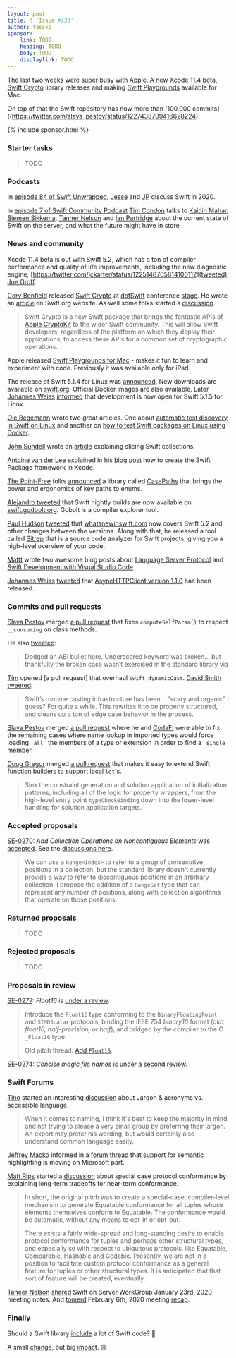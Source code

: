 ```yaml
---
layout: post
title: ! 'Issue #153'
author: fassko
sponsor:
    link: TODO
    heading: TODO
    body: TODO
    displaylink: TODO
---
```


The last two weeks were super busy with Apple. A new [Xcode 11.4 beta](https://developer.apple.com/documentation/xcode_release_notes/xcode_11_4_beta_release_notes), [Swift Crypto](https://github.com/apple/swift-crypto) library releases and making [Swift Playgrounds](https://apps.apple.com/us/app/swift-playgrounds/id1496833156) available for Mac.

On top of that the Swift repository has now more than [100,000 commits]((https://twitter.com/slava_pestov/status/1227438709416628224)!

<!--excerpt-->

{% include sponsor.html %}

### Starter tasks

> TODO

### Podcasts

In [episode 84 of Swift Unwrapped](https://spec.fm/podcasts/swift-unwrapped/316012), [Jesse](https://twitter.com/jesse_squires) and [JP](https://twitter.com/simjp) discuss Swift in 2020.

In [episode 7 of Swift Community Podcast](https://www.swiftcommunitypodcast.org/episodes/7) [Tim Condon](https://twitter.com/0xTim) talks to [Kaitlin Mahar](https://twitter.com/k__mahar), [Siemen Sikkema](https://twitter.com/siemensikkema), [Tanner Nelson](https://twitter.com/tanner0101) and [Ian Partridge](https://twitter.com/alfa) about the current state of Swift on the server, and what the future might have in store

### News and community

Xcode 11.4 beta is out with Swift 5.2, which has a ton of compiler performance and quality of life improvements, including the new diagnostic engine, [https://twitter.com/jckarter/status/1225148705814106112](tweeted) [Joe Groff](https://twitter.com/jckarter).

[Cory Benfield](https://twitter.com/Lukasaoz) released [Swift Crypto](https://github.com/apple/swift-crypto) at [dotSwift](https://www.dotswift.io/) conference [stage](https://twitter.com/NicoonGuitar/status/1224376366092767233). He wrote an [article](https://swift.org/blog/crypto/) on Swift.org website. As well some folks started a [discussion](https://forums.swift.org/t/native-implementations-and-boringssl-backed-apple-platform-deployments/33404).

> Swift Crypto is a new Swift package that brings the fantastic APIs of [Apple CryptoKit](https://developer.apple.com/documentation/cryptokit) to the wider Swift community. This will allow Swift developers, regardless of the platform on which they deploy their applications, to access these APIs for a common set of cryptographic operations.

Apple released [Swift Playgrounds for Mac](https://apps.apple.com/us/app/swift-playgrounds/id1496833156) - makes it fun to learn and experiment with code. Previously it was available only for iPad.

The release of Swift 5.1.4 for Linux was [announced](https://forums.swift.org/t/announcing-swift-5-1-4-for-linux/33443). New downloads are available on [swift.org](https://swift.org/download/#swift-514). Official Docker images are also available.
Later [Johannes Weiss](https://twitter.com/johannesweiss) [informed](https://forums.swift.org/t/development-open-for-swift-5-1-5-for-linux/33744) that development is now open for Swift 5.1.5 for Linux.

[Ole Begemann](https://twitter.com/olebegemann) wrote two great articles. One about [automatic test discovery in Swift on Linux](https://oleb.net/2020/swift-test-discovery/) and another on [how to test Swift packages on Linux using Docker](https://oleb.net/2020/swift-docker-linux/).

[John Sundell](https://twitter.com/johnsundell) wrote an [article](https://www.swiftbysundell.com/articles/slicing-swift-collections/) explaining slicing Swift collections.

[Antoine van der Lee](https://twitter.com/twannl) explained in his [blog post](https://www.avanderlee.com/swift/creating-swift-package-manager-framework/) how to create the Swift Package framework in Xcode.

[The Point-Free](https://twitter.com/pointfreeco) folks [announced](https://twitter.com/pointfreeco/status/1224742851537514497) a library called [CasePaths](https://github.com/pointfreeco/swift-case-paths) that brings the power and ergonomics of key paths to enums.

[Alejandro tweeted](https://twitter.com/aalonso128/status/1224694162055999493) that Swift nightly builds are now available on [swift.godbolt.org](https://swift.godbolt.org/). Gobolt is a compiler explorer tool.

[Paul Hudson](https://twitter.com/twostraws) [tweeted](https://twitter.com/twostraws/status/1225207234185121793) that [whatsnewinswift.com](https://www.whatsnewinswift.com/?from=5.1&to=5.2) now covers Swift 5.2 and other changes between the versions.
Along with that, he released a tool called [Sitrep](https://github.com/twostraws/Sitrep) that is a source code analyzer for Swift projects, giving you a high-level overview of your code.

[Mattt](https://twitter.com/mattt) wrote two awesome blog posts about [Language Server Protocol](https://nshipster.com/language-server-protocol/) and [Swift Development with Visual Studio Code](https://nshipster.com/vscode/).

[Johannes Weiss](https://twitter.com/johannesweiss) [tweeted](https://twitter.com/johannesweiss/status/1227646148237824001) that [AsyncHTTPClient version 1.1.0](https://t.co/T0GD7VT6e5?amp=1) has been released.

### Commits and pull requests

[Slava Pestov](https://twitter.com/slava_pestov) merged [a pull request](https://github.com/apple/swift/pull/29579) that fixes `computeSelfParam()` to respect `__consuming` on class methods.

He also [tweeted](https://twitter.com/slava_pestov/status/1223394327340019717):

> Dodged an ABI bullet here. Underscored keyword was broken... but thankfully the broken case wasn’t exercised in the standard library
via

[Tim](https://github.com/tbkka) opened [a pull request] that overhaul `swift_dynamicCast`. [David Smith](https://twitter.com/Catfish_Man) [tweeted](https://twitter.com/Catfish_Man/status/1225136680039899136):

> Swift’s runtime casting infrastructure has been… "scary and organic" I guess? For quite a while. This rewrites it to be properly structured, and cleans up a ton of edge case behavior in the process.

[Slava Pestov](https://twitter.com/slava_pestov) merged [a pull request](https://github.com/apple/swift/pull/26975) where he and [CodaFi](https://twitter.com/CodaFi_) were able to fix the remaining cases where name lookup in imported types would force loading `_all_` the members of a type or extension in order to find a `_single_` member.

[Doug Gregor](https://twitter.com/dgregor79) merged [a pull request](https://github.com/apple/swift/pull/29728) that makes it easy to extend Swift function builders to support local `let`'s.

> Sink the constraint generation and solution application of initialization patterns, including all
of the logic for property wrappers, from the high-level entry point
`typeCheckBinding` down into the lower-level handling for
solution application targets.

### Accepted proposals

[SE-0270](https://github.com/apple/swift-evolution/blob/master/proposals/0270-rangeset-and-collection-operations.md): *Add Collection Operations on Noncontiguous Elements* was [accepted](https://forums.swift.org/t/accepted-se-0270-add-collection-operations-on-noncontiguous-elements/33270). See the [discussions here](https://forums.swift.org/t/evolution-process-discussion/33272).

> We can use a `Range<Index>` to refer to a group of consecutive positions in a collection, but the standard library doesn't currently provide a way to refer to discontiguous positions in an arbitrary collection. I propose the addition of a `RangeSet` type that can represent any number of positions, along with collection algorithms that operate on those positions.


### Returned proposals

> TODO

### Rejected proposals

> TODO

### Proposals in review

[SE-0277](https://github.com/apple/swift-evolution/blob/master/proposals/0277-float16.md): *Float16* is [under a review](https://forums.swift.org/t/se-0277-float16/33546).

>Introduce the `Float16` type conforming to the `BinaryFloatingPoint` and `SIMDScalar` protocols, binding the IEEE 754 *binary16* format (*aka float16, half-precision, or half*), and bridged by the compiler to the C `_Float16` type.
> 
> Old pitch thread: [Add `Float16`](https://forums.swift.org/t/add-float16/19370).


[SE-0274](https://github.com/apple/swift-evolution/blob/master/proposals/0274-magic-file.md): *Concise magic file names* is [under a second review](https://forums.swift.org/t/re-review-se-0274-concise-magic-file-names/33171).

### Swift Forums

[Tino](https://forums.swift.org/u/Tino) started an interesting [discussion](https://forums.swift.org/t/jargon-acronyms-vs-accessible-language/33358) about Jargon & acronyms vs. accessible language.

> When it comes to naming, I think it's best to keep the majority in mind, and not trying to please a very small group by preferring their jargon. An expert may prefer his wording, but would certainly also understand common language easily.

[Jeffrey Macko](https://twitter.com/jeffreymacko) informed in a [forum thread](https://forums.swift.org/t/support-for-semantic-highlighting-is-moving-on-microsoft-part/33489) that support for semantic highlighting is moving on Microsoft part.

[Matt Rips](https://forums.swift.org/u/mattrips) started a [discussion](https://forums.swift.org/t/special-case-protocol-conformance-long-term-tradeoffs-for-near-term-conformance/33544) about special case protocol conformance by explaining long-term tradeoffs for near-term conformance.

> In short, the original pitch was to create a special-case, compiler-level mechanism to generate Equatable conformance for all tuples whose elements themselves conform to Equatable. The conformance would be automatic, without any means to opt-in or opt-out.
> 
> There exists a fairly wide-spread and long-standing desire to enable protocol conformance for tuples and perhaps other structural types, and especially so with respect to ubiquitous protocols, like Equatable, Comparable, Hashable and Codable. Presently, we are not in a position to facilitate custom protocol conformance as a general feature for tuples or other structural types. It is anticipated that that sort of feature will be created, eventually.

[Taneer Nelson](https://twitter.com/tanner0101) [shared](https://forums.swift.org/t/january-23rd-2020/33715) Swift on Server WorkGroup January 23rd, 2020 meeting notes. And [tomerd](https://forums.swift.org/u/tomerd) February 6th, 2020 meeting [recap](https://forums.swift.org/t/february-6th-2020/33748).

### Finally

Should a Swift library [include](https://twitter.com/jesse_squires/status/1224456344792530949) a lot of Swift code? 🤔

A small [change](https://github.com/apple/swift/commit/77da6bd3a7c3c2ec02bb0f13e7341cf867cab0d3), but big [impact](https://twitter.com/dgregor79/status/1224537246998487040). 🙃
